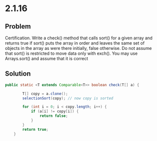 # 2.1.16

## Problem

Certification. Write a check() method that calls sort() for a given array and returns true if sort() puts the array in order and leaves the same set of objects in the array as were there initially, false otherwise. Do not assume that sort() is restricted to move data only with exch(). You may use Arrays.sort() and assume that it is correct

## Solution

```java
public static <T extends Comparable<T>> boolean check(T[] a) {

        T[] copy = a.clone();
        selectionSort(copy); // now copy is sorted

        for (int i = 0; i < copy.length; i++) {
            if (a[i] != copy[i]) {
                return false;
            }
        }
        return true;
    }
```
